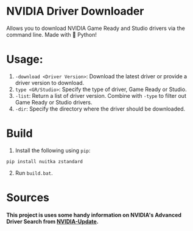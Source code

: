 # NVIDIA Driver Downloader
Allows you to download NVIDIA Game Ready and Studio drivers via the command line. Made with 🐍 Python!

# Usage:
1. `-download <Driver Version>`: Download the latest driver or provide a driver version to download.
2. `type <GR/Studio>`: Specify the type of driver, Game Ready or Studio.
3. `-list`: Return a list of driver version. Combine with `-type` to filter out Game Ready or Studio drivers.
4. `-dir`: Specify the directory where the driver should be downloaded. 

# Build
1. Install the following using `pip`:
```
pip install nuitka zstandard
```
2. Run `build.bat`.

# Sources
#### This project is uses some handy information on NVIDIA's Advanced Driver Search from [NVIDIA-Update](https://github.com/lord-carlos/nvidia-update).
